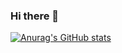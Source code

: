 ### Hi there 👋 
[![Anurag's GitHub stats](https://github-readme-stats.vercel.app/api?username=balachandiran02)](https://github.com/balachandiran02/github-readme-stats)
<!--
**Balachandiran02/Balachandiran02** is a ✨ _special_ ✨ repository because its `README.md` (this file) appears on your GitHub profile.

Here are some ideas to get you started:

- 🔭 I’m currently working on ...
- 🌱 I’m currently learning ...
- 👯 I’m looking to collaborate on ...opensource
- 🤔 I’m looking for help with ...
- 💬 Ask me about ...
- 📫 How to reach me: ...
- 😄 Pronouns: ...
- ⚡ Fun fact: ...
-->
